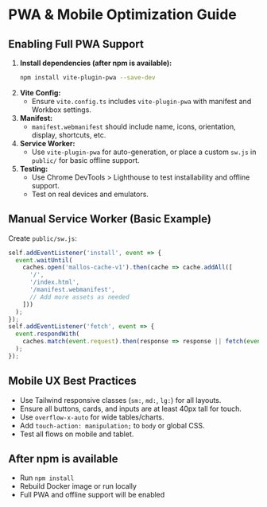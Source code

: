 # PWA & Mobile Optimization Guide

## Enabling Full PWA Support

1. **Install dependencies (after npm is available):**
   ```sh
   npm install vite-plugin-pwa --save-dev
   ```
2. **Vite Config:**
   - Ensure `vite.config.ts` includes `vite-plugin-pwa` with manifest and Workbox settings.
3. **Manifest:**
   - `manifest.webmanifest` should include name, icons, orientation, display, shortcuts, etc.
4. **Service Worker:**
   - Use `vite-plugin-pwa` for auto-generation, or place a custom `sw.js` in `public/` for basic offline support.
5. **Testing:**
   - Use Chrome DevTools > Lighthouse to test installability and offline support.
   - Test on real devices and emulators.

## Manual Service Worker (Basic Example)
Create `public/sw.js`:
```js
self.addEventListener('install', event => {
  event.waitUntil(
    caches.open('mallos-cache-v1').then(cache => cache.addAll([
      '/',
      '/index.html',
      '/manifest.webmanifest',
      // Add more assets as needed
    ]))
  );
});
self.addEventListener('fetch', event => {
  event.respondWith(
    caches.match(event.request).then(response => response || fetch(event.request))
  );
});
```

## Mobile UX Best Practices
- Use Tailwind responsive classes (`sm:`, `md:`, `lg:`) for all layouts.
- Ensure all buttons, cards, and inputs are at least 40px tall for touch.
- Use `overflow-x-auto` for wide tables/charts.
- Add `touch-action: manipulation;` to `body` or global CSS.
- Test all flows on mobile and tablet.

## After npm is available
- Run `npm install`
- Rebuild Docker image or run locally
- Full PWA and offline support will be enabled 